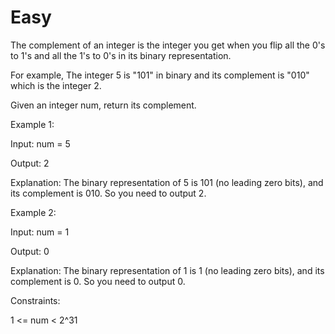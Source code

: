 # Easy

The complement of an integer is the integer you get when you flip all the 0's to 1's and all the 1's to 0's in its binary representation.

For example, The integer 5 is "101" in binary and its complement is "010" which is the integer 2.

Given an integer num, return its complement.

Example 1:

Input: num = 5

Output: 2

Explanation: The binary representation of 5 is 101 (no leading zero bits), and its complement is 010. So you need to output 2.

Example 2:

Input: num = 1

Output: 0

Explanation: The binary representation of 1 is 1 (no leading zero bits), and its complement is 0. So you need to output 0.
 

Constraints:

1 <= num < 2^31

